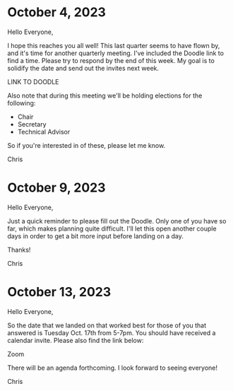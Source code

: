# October 4, 2023

Hello Everyone,

I hope this reaches you all well! This last quarter seems to have flown by, and
it's time for another quarterly meeting. I've included the Doodle link to find a
time. Please try to respond by the end of this week. My goal is to solidify the
date and send out the invites next week.

LINK TO DOODLE

Also note that during this meeting we'll be holding elections for the following:

- Chair
- Secretary
- Technical Advisor

So if you're interested in of these, please let me know.

Chris

# October 9, 2023

Hello Everyone,

Just a quick reminder to please fill out the Doodle.  Only one of you have so
far, which makes planning quite difficult. I'll let this open another couple
days in order to get a bit more input before landing on a day.

Thanks!

Chris 

# October 13, 2023 

Hello Everyone,

So the date that we landed on that worked best for those of you that answered is
Tuesday Oct. 17th from 5-7pm. You should have received a calendar invite. Please
also find the link below:

Zoom

There will be an agenda forthcoming. I look forward to seeing everyone!

Chris

